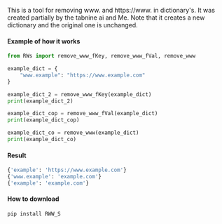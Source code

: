 This is a tool for removing www. and https://www. in dictionary's. It was created partially by the tabnine ai and Me. Note that it creates a new dictionary and the original one is unchanged.

<h4>Example of how it works</h4>

```python
from RWs import remove_www_fKey, remove_www_fVal, remove_www

example_dict = {
    "www.example": "https://www.example.com"
}

example_dict_2 = remove_www_fKey(example_dict)
print(example_dict_2)

example_dict_cop = remove_www_fVal(example_dict)
print(example_dict_cop)

example_dict_co = remove_www(example_dict)
print(example_dict_co)
```

<h4>Result</h4>

```py
{'example': 'https://www.example.com'}
{'www.example': 'example.com'}
{'example': 'example.com'}
```

<h4>How to download</h4>

```py
pip install RWW_S
```
